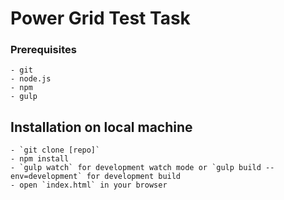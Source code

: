 # Power Grid Test Task

### Prerequisites
    - git
    - node.js
    - npm
    - gulp


## Installation on local machine
    - `git clone [repo]`
    - npm install
    - `gulp watch` for development watch mode or `gulp build --env=development` for development build
    - open `index.html` in your browser
